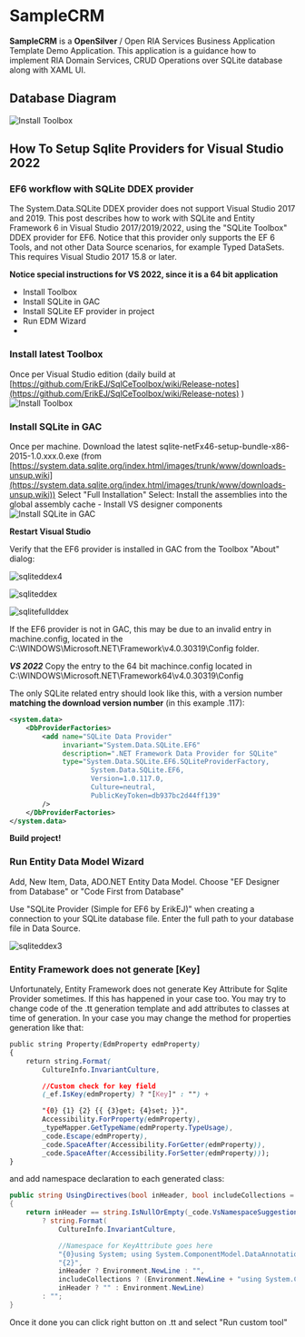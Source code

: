 # SampleCRM
**SampleCRM** is a **OpenSilver** / Open RIA Services Business Application Template Demo Application. This application is a guidance how to implement RIA Domain Services, CRUD Operations over SQLite database along with XAML UI. 

## Database Diagram
![Install Toolbox](images/SampleCRMEntityDesignerDiagram1.png)

## How To Setup Sqlite Providers for Visual Studio 2022

### EF6 workflow with SQLite DDEX provider
The System.Data.SQLite DDEX provider does not support Visual Studio 2017 and 2019. This post describes how to work with SQLite and Entity Framework 6 in Visual Studio 2017/2019/2022, using the "SQLite Toolbox" DDEX provider for EF6. Notice that this provider only supports the EF 6 Tools, and not other Data Source scenarios, for example Typed DataSets. This requires Visual Studio 2017 15.8 or later.

**Notice special instructions for VS 2022, since it is a 64 bit application**

-   Install Toolbox
-   Install SQLite in GAC
-   Install SQLite EF provider in project
-   Run EDM Wizard
- 
### Install latest Toolbox

Once per Visual Studio edition (daily build at  [https://github.com/ErikEJ/SqlCeToolbox/wiki/Release-notes](https://github.com/ErikEJ/SqlCeToolbox/wiki/Release-notes)  )
![Install Toolbox](images/devenv_BBCKiaX9nc.png)

### Install SQLite in GAC

Once per machine. Download the latest sqlite-netFx46-setup-bundle-x86-2015-1.0.xxx.0.exe (from  [https://system.data.sqlite.org/index.html/images/trunk/www/downloads-unsup.wiki](https://system.data.sqlite.org/index.html/images/trunk/www/downloads-unsup.wiki))
Select "Full Installation"
Select: Install the assemblies into the global assembly cache - Install VS designer components
![Install SQLite in GAC](images/28006861-68840abe-6551-11e7-9da4-38c0b3cc0a8d.png)

**Restart Visual Studio**

Verify that the EF6 provider is installed in GAC from the Toolbox "About" dialog:

![sqliteddex4](images/27509098-1967848c-58f5-11e7-937e-1a1236cd560e.png)

![sqliteddex](images/27509099-19692314-58f5-11e7-8337-20fd50038bc9.png)

![sqlitefullddex](images/devenv_QcjHrXqsjU.png)

If the EF6 provider is not in GAC, this may be due to an invalid entry in machine.config, located in the C:\WINDOWS\Microsoft.NET\Framework\v4.0.30319\Config folder.

_**VS 2022**_  Copy the entry to the 64 bit machince.config located in C:\WINDOWS\Microsoft.NET\Framework64\v4.0.30319\Config

The only SQLite related entry should look like this, with a version number  **matching the download version number**  (in this example .117):

```xml
<system.data>
    <DbProviderFactories> 
        <add name="SQLite Data Provider" 
             invariant="System.Data.SQLite.EF6" 
             description=".NET Framework Data Provider for SQLite" 
             type="System.Data.SQLite.EF6.SQLiteProviderFactory, 
                    System.Data.SQLite.EF6, 
                    Version=1.0.117.0, 
                    Culture=neutral, 
                    PublicKeyToken=db937bc2d44ff139" 
        />  
    </DbProviderFactories> 
</system.data>
```

**Build project!**

### Run Entity Data Model Wizard

Add, New Item, Data, ADO.NET Entity Data Model. Choose "EF Designer from Database" or "Code First from Database"

Use "SQLite Provider (Simple for EF6 by ErikEJ)" when creating a connection to your SQLite database file. Enter the full path to your database file in Data Source.

![sqliteddex3](images/f2e04384-4397-11e7-8bef-d69743a4c222.png)


### Entity Framework does not generate [Key]
Unfortunately, Entity Framework does not generate Key Attribute for Sqlite Provider sometimes. If this has happened in your case too.
You may try to change code of the .tt generation template and add attributes to classes at time of generation. In your case you may change the method for properties generation like that:

```css
public string Property(EdmProperty edmProperty)
{
    return string.Format(
        CultureInfo.InvariantCulture,

        //Custom check for key field
        (_ef.IsKey(edmProperty) ? "[Key]" : "") +

        "{0} {1} {2} {{ {3}get; {4}set; }}",
        Accessibility.ForProperty(edmProperty),
        _typeMapper.GetTypeName(edmProperty.TypeUsage),
        _code.Escape(edmProperty),
        _code.SpaceAfter(Accessibility.ForGetter(edmProperty)),
        _code.SpaceAfter(Accessibility.ForSetter(edmProperty)));
}
```
and add namespace declaration to each generated class:
```csharp
public string UsingDirectives(bool inHeader, bool includeCollections = true)
{
    return inHeader == string.IsNullOrEmpty(_code.VsNamespaceSuggestion())
        ? string.Format(
            CultureInfo.InvariantCulture,

            //Namespace for KeyAttribute goes here
            "{0}using System; using System.ComponentModel.DataAnnotations;{1}" +
            "{2}",
            inHeader ? Environment.NewLine : "",
            includeCollections ? (Environment.NewLine + "using System.Collections.Generic;") : "",
            inHeader ? "" : Environment.NewLine)
        : "";
}
```
Once it done you can click right button on .tt and select "Run custom tool"
